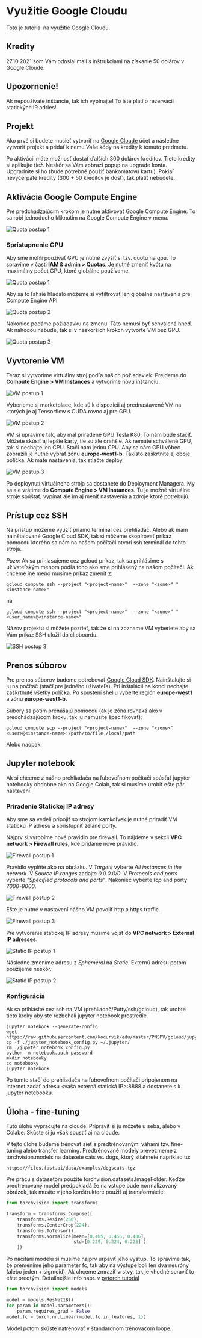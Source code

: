 # Využitie Google Cloudu

Toto je tutorial na využitie Google Cloudu.

## Kredity

27.10.2021 som Vám odoslal mail s inštrukciami na získanie 50 dolárov v Google Cloude.

## Upozornenie!

Ak nepoužívate inštancie, tak ich vypínajte! To isté platí o rezervácii statických IP adries!

## Projekt

Ako prvé si budete musieť vytvoriť na [Google Cloude](https://cloud.google.com/) účet a následne vytvoriť projekt a pridať k nemu Vaše kódy na kredity k tomuto predmetu.

Po aktivácii máte možnosť dostať ďalších 300 dolárov kreditov. Tieto kredity si aplikujte tiež. Neskôr sa Vám zobrazí popup na upgrade konta. Upgradnite si ho (bude potrebné použiť bankomatovú kartu). Pokiaľ nevyčerpáte kredity (300 + 50 kreditov je dosť), tak platiť nebudete.

## Aktivácia Google Compute Engine

Pre predchádzajúcim krokom je nutné aktivovať Google Compute Engine. To sa robí jednoducho kliknutím na Google Compute Engine v menu.

![Quota postup 1](https://raw.githubusercontent.com/kocurvik/edu/master/PNSPV/gcloud/imgs/init_compute.png)


### Sprístupnenie GPU

Aby sme mohli používať GPU je nutné zvýšiť si tzv. quotu na gpu. To spravíme v časti **IAM & admin > Quotas**. Je nutné zmeniť kvótu na maximálny počet GPU, ktoré globálne používame.

![Quota postup 1](https://raw.githubusercontent.com/kocurvik/edu/master/PNSPV/gcloud/imgs/quota1.png)

Aby sa to ľahsie hľadalo môžeme si vyfiltrovať len globálne nastavenia pre Compute Engine API

![Quota postup 2](https://raw.githubusercontent.com/kocurvik/edu/master/PNSPV/gcloud/imgs/quota2.png)

Nakoniec podáme požiadavku na zmenu. Táto nemusí byť schválená hneď. Ak náhodou nebude, tak si v neskorších krokch vytvorte VM bez GPU.

![Quota postup 3](https://raw.githubusercontent.com/kocurvik/edu/master/PNSPV/gcloud/imgs/quota3.png)

## Vyvtorenie VM

Teraz si vytvoríme virtuálny stroj podľa našich požiadaviek. Prejdeme do **Compute Engine > VM Instances** a vytvoríme novú inštanciu.

![VM postup 1](https://raw.githubusercontent.com/kocurvik/edu/master/PNSPV/gcloud/imgs/vm1.png)

Vyberieme si marketplace, kde sú k dispozícii aj prednastavené VM na ktorých je aj Tensorflow s CUDA rovno aj pre GPU.

![VM postup 2](https://raw.githubusercontent.com/kocurvik/edu/master/PNSPV/gcloud/imgs/vm2.png)

VM si upravíme tak, aby mal priradené GPU Tesla K80. To nám bude stačiť. Môžete skúsiť aj lepšie karty, tie su ale drahšie. Ak nemáte schválené GPU, tak si nechajte len CPU. Stačí nam jednu CPU. Aby sa nám GPU vôbec zobrazili je nutné vybrať zónu **europe-west1-b**. Takisto zaškrtnite aj oboje políčka. Ak máte nastavenia, tak stlačte deploy.

![VM postup 3](https://raw.githubusercontent.com/kocurvik/edu/master/PNSPV/gcloud/imgs/vm3.png)

Po deploynutí virtuálneho stroja sa dostanete do Deployment Managera. My sa ale vrátime do **Compute Engine > VM Instances**. Tu je možné virtuálne stroje spúštať, vypínať ale im aj meniť nastavenia a zdroje ktoré potrebujú.

## Prístup cez SSH

Na prístup môžeme využiť priamo terminál cez prehliadač. Alebo ak mám nainštalované Google Cloud SDK, tak si môžeme skopírovať príkaz pomocou ktorého sa nám na našom počítači otvorí ssh terminál do tohto stroja.

*Pozn:* Ak sa prihlasujeme cez gcloud príkaz, tak sa prihlásime s uživateľským menom podľa toho ako sme prihlásený na našom počítači. Ak chceme iné meno musíme príkaz zmeniť z:
```
gcloud compute ssh --project "<project-name>"  --zone "<zone>" "<instance-name>"
```
na
```
gcloud compute ssh --project "<project-name>"  --zone "<zone>" "<user_name>@<instance-name>"
```

Názov projektu si môžete pozrieť, tak že si na zozname VM vyberiete aby sa Vám príkaz SSH uložil do clipboardu.


![SSH postup 3](https://raw.githubusercontent.com/kocurvik/edu/master/PNSPV/gcloud/imgs/ssh1.png)

## Prenos súborov

Pre prenos súborov budeme potrebovať [Google Cloud SDK](https://cloud.google.com/sdk/docs/). Nainštalujte si ju na počítač (stačí pre jedného uživateľa). Pri inštalácii na konci nechajte zaškrtnuté všetky políčka. Po spustení shellu vyberte región **europe-west1** a zónu **europe-west1-b**.

Súbory sa potim prenášajú pomocou (ak je zóna rovnaká ako v predchádzajúcom kroku, tak ju nemusíte špecifikovať):

```
gcloud compute scp --project "<project-name>"  --zone "<zone>" <user>@<instance-name>:/path/to/file /local/path
```

Alebo naopak. 

## Jupyter notebook

Ak si chceme z nášho prehliadača na ľubovoľnom počítači spúsťať jupyter notebooky obdobne ako na Google Colab, tak si musíme urobiť ešte pár nastavení. 

### Priradenie Statickej IP adresy

Aby sme sa vedeli pripojiť so strojom kamkoľvek je nutné priradiť VM statickú IP adresu a sprístupniť želané porty.

Najprv si vyrobíme nové pravidlo pre firewall. To nájdeme v sekcii **VPC network > Firewall rules**, kde pridáme nové pravidlo.

![Firewall postup 1](https://raw.githubusercontent.com/kocurvik/edu/master/PNSPV/gcloud/imgs/firewall1.png)

Pravidlo vyplňte ako na obrázku. V *Targets* vyberte *All instances in the network*. V *Source IP ranges* zadajte *0.0.0.0/0*.
V *Protocols and ports* vyberte *"Specified protocols and ports"*. Nakoniec vyberte *tcp* and porty *7000-9000*.

![Firewall postup 2](https://raw.githubusercontent.com/kocurvik/edu/master/PNSPV/gcloud/imgs/firewall2.png)

Ešte je nutné v nastavení nášho VM povoliť http a https traffic.

![Firewall postup 3](https://raw.githubusercontent.com/kocurvik/edu/master/PNSPV/gcloud/imgs/firewall3.png)

Pre vytvorenie statickej IP adresy musíme vojsť do **VPC network > External IP adresses**.

![Static IP postup 1](https://raw.githubusercontent.com/kocurvik/edu/master/PNSPV/gcloud/imgs/ip1.png)

Následne zmeníme adresu z *Ephemeral* na *Static*. Externú adresu potom použijeme neskôr.

![Static IP postup 2](https://raw.githubusercontent.com/kocurvik/edu/master/PNSPV/gcloud/imgs/ip2.png)

### Konfigurácia

Ak sa prihlásite cez ssh na VM (prehliadač/Putty/ssh/gcloud), tak urobte tieto kroky aby ste rozbehali jupyter notebook prostredie.

```
jupyter notebook --generate-config
wget https://raw.githubusercontent.com/kocurvik/edu/master/PNSPV/gcloud/jupyter_notebook_config.py
cp -f ./jupyter_notebook_config.py ~/.jupyter/
rm ./jupyter_notebook_config.py
python -m notebook.auth password
mkdir notebooky
cd notebooky
jupyter notebook
```

Po tomto stačí do prehliadača na ľubovoľnom počítači pripojenom na internet zadať adresu <vaša externá statická IP>:8888 a dostanete s k jupyter notebooku.


## Úloha - fine-tuning

Túto úlohu vypracujte na cloude. Pripraviť si ju môžete u seba, alebo v Colabe. Skúste si ju však spustiť aj na cloude.

V tejto úlohe budeme trénovať sieť s predtrénovanými váhami tzv. fine-tuning alebo transfer learning. Predtrénované modely prevezmeme z torchvision.models na datasete cats vs. dogs, ktorý stiahnete napríklad tu:


```
https://files.fast.ai/data/examples/dogscats.tgz
```

Pre prácu s datasetom použite torchvision.datasets.ImageFolder. Keďže predtrénovaný model predpokladá že na vstupe bude normalizovaný obrázok, tak musíte v jeho konštruktore použiť aj transformácie:

```python
from torchvision import transforms

transform = transforms.Compose([
    transforms.Resize(256),
    transforms.CenterCrop(224),
    transforms.ToTensor(),
    transforms.Normalize(mean=[0.485, 0.456, 0.406],
                         std=[0.229, 0.224, 0.225] )
    ])
```


Po načítaní modelu si musíme najprv urpaviť jeho výstup. To spravíme tak, že premeníme jeho parameter fc, tak aby na výstupe boli len dva neuróny (alebo jeden + sigmoid). Ak chceme zmraziť vrstvy, tak je vhodné spraviť to ešte predtým. Detailnejšie info napr. v [pytorch tutorial](https://pytorch.org/tutorials/beginner/finetuning_torchvision_models_tutorial.html)

```python
from torchvision import models

model = models.ResNet18()
for param in model.parameters():
    param.requires_grad = False
model.fc = torch.nn.Linear(model.fc.in_features, 1))
```

Model potom skúste natrénovať v štandardnom trénovacom loope.
